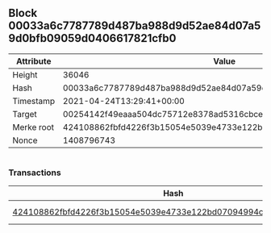 ## Block 00033a6c7787789d487ba988d9d52ae84d07a59d0bfb09059d0406617821cfb0

Attribute | Value
--- | ---
Height | 36046
Hash | 00033a6c7787789d487ba988d9d52ae84d07a59d0bfb09059d0406617821cfb0
Timestamp | 2021-04-24T13:29:41+00:00
Target | 00254142f49eaaa504dc75712e8378ad5316cbcead634704b3734b6271167cc4
Merke root | 424108862fbfd4226f3b15054e5039e4733e122bd07094994c84ccac74806349
Nonce | 1408796743

```

```

### Transactions

Hash | Amount
--- | ---
[424108862fbfd4226f3b15054e5039e4733e122bd07094994c84ccac74806349](424108862fbfd4226f3b15054e5039e4733e122bd07094994c84ccac74806349.md) | 10.00000000 SKEPTI 
